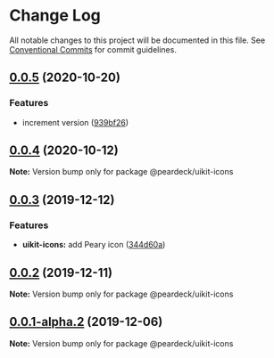 # Change Log

All notable changes to this project will be documented in this file.
See [Conventional Commits](https://conventionalcommits.org) for commit guidelines.

## [0.0.5](https://github.com/peardeck/peardeck-uikit/compare/@peardeck/uikit-icons@0.0.3...@peardeck/uikit-icons@0.0.5) (2020-10-20)


### Features

* increment version ([939bf26](https://github.com/peardeck/peardeck-uikit/commit/939bf26356033e38a2f29b9379845d3d605c3da6))





## [0.0.4](https://github.com/peardeck/peardeck-uikit/compare/@peardeck/uikit-icons@0.0.3...@peardeck/uikit-icons@0.0.4) (2020-10-12)

**Note:** Version bump only for package @peardeck/uikit-icons





## [0.0.3](https://github.com/peardeck/peardeck-uikit/compare/@peardeck/uikit-icons@0.0.2...@peardeck/uikit-icons@0.0.3) (2019-12-12)


### Features

* **uikit-icons:** add Peary icon ([344d60a](https://github.com/peardeck/peardeck-uikit/commit/344d60a0f2080759cb5b6a2fab1b0dead22ad049))





## [0.0.2](https://github.com/peardeck/peardeck-uikit/compare/@peardeck/uikit-icons@0.0.1-alpha.2...@peardeck/uikit-icons@0.0.2) (2019-12-11)

**Note:** Version bump only for package @peardeck/uikit-icons





## [0.0.1-alpha.2](https://github.com/peardeck/peardeck-uikit/compare/@peardeck/uikit-icons@0.0.1-alpha.1...@peardeck/uikit-icons@0.0.1-alpha.2) (2019-12-06)

**Note:** Version bump only for package @peardeck/uikit-icons
